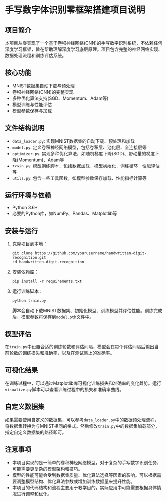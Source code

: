 # 手写数字体识别零框架搭建项目说明

## 项目简介
本项目从零实现了一个基于卷积神经网络(CNN)的手写数字识别系统，不依赖任何深度学习框架，旨在帮助理解深度学习底层原理。项目包含完整的神经网络实现、数据处理流程和训练评估系统。

## 核心功能
- MNIST数据集自动下载与预处理
- 卷积神经网络(CNN)的完整实现
- 多种优化算法支持(SGD、Momentum、Adam等)
- 模型训练与性能评估
- 模型参数保存与加载

## 文件结构说明
- `data_loader.py`: 实现MNIST数据集的自动下载、预处理和加载
- `model.py`: 定义卷积神经网络模型，包括卷积层、池化层、全连接层等
- `optimizer.py`: 实现多种优化算法，如随机梯度下降(SGD)、带动量的梯度下降(Momentum)、Adam等
- `train.py`: 模型训练脚本，包括数据加载、模型初始化、训练循环、性能评估等
- `utils.py`: 包含一些工具函数，如模型参数保存加载、性能指标计算等

## 运行环境与依赖
- Python 3.6+
- 必要的Python库，如NumPy、Pandas、Matplotlib等

## 安装与运行
1. 克隆项目到本地：
   ```
   git clone https://github.com/yourusername/handwritten-digit-recognition.git
   cd handwritten-digit-recognition
   ```
2. 安装依赖库：
   ```
   pip install -r requirements.txt
   ```
3. 运行训练脚本：
   ```
   python train.py
   ```
   脚本会自动下载MNIST数据集、初始化模型、训练模型并评估性能。训练完成后，模型参数将保存到`model.pth`文件中。

## 模型评估
在`train.py`中设置合适的训练轮数和评估间隔，模型会在每个评估间隔后输出当前轮数的训练损失和准确率，以及在测试集上的准确率。

## 可视化结果
在训练过程中，可以通过Matplotlib库可视化训练损失和准确率的变化趋势。运行`visualize.py`脚本可以查看训练过程中的损失和准确率曲线。

## 自定义数据集
如果需要使用自定义的数据集，可以参考`data_loader.py`中的数据预处理流程，将数据集转换为与MNIST相同的格式。然后修改`train.py`中的数据集加载部分，指定自定义数据集的路径即可。

## 注意事项
- 本项目实现的是一简单的卷积神经网络模型，对于复杂的手写数字识别任务，可能需要更复杂的模型架构和技巧。
- 模型的性能可能会受到数据集质量、优化算法选择等因素的影响。可以根据需要调整模型结构、优化算法参数或增加训练数据量来提升性能。
- 本项目的代码结构和流程主要用于教学目的，实际应用中可能需要根据具体情况进行调整和优化。
